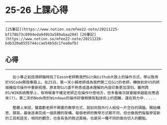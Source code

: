 # 25-26 上課心得
---
`[25筆記](https://www.notion.so/mfee22-note/20211225-bf178b73c8994eda949b3a589abaa20d)`
`[26筆記](https://www.notion.so/mfee22-note/20211226-bdb320a8555744ccae54b5dc1fea0afb)`

## 心得
---
```
　　在小專之前班導師臨時找了Eason老師教我們Git與Github大致上的操作方式，學以致用於VSCode開發專題上。在25日，第一天小賴老師成為我們第二位Git的老師，轉換到非VS的終端機指令操作中重新梳理，原本對Git還不熟悉或還未理解的內容印象更加深刻。雖然跨OS/WIN系統教學上，有時候會不確定老師正在操作什麼地方，但多看幾次就會越來越能反應過來(?)。第二天的Node對於Windows的操作好像稍微有點技術上的困難，還在努力中......  
```

```
　　整體上來說，蠻喜歡老師不開書的教學方式，就如同我外行人般從一片空白的頭腦，開始構思、撰寫，最後逐漸完成一個具體的架構。每個老師的教學方式都不同，但也像我們每每學習新的工具和語言，相同的觀念，也各有各的敘述風格，也是另一種不同的面向切入的觀點。  
```
